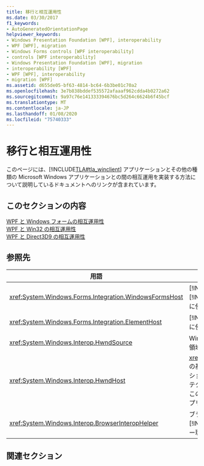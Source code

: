 ```yaml
---
title: 移行と相互運用性
ms.date: 03/30/2017
f1_keywords:
- AutoGeneratedOrientationPage
helpviewer_keywords:
- Windows Presentation Foundation [WPF], interoperability
- WPF [WPF], migration
- Windows Forms controls [WPF interoperability]
- controls [WPF interoperability]
- Windows Presentation Foundation [WPF], migration
- interoperability [WPF]
- WPF [WPF], interoperability
- migration [WPF]
ms.assetid: d655de05-bf63-4814-bc64-6b3be01c70a2
ms.openlocfilehash: 3e7b838bddef535572afaaaf962cdda4b0272a62
ms.sourcegitcommit: 9a97c76e141333394676bc5d264c6624b6f45bcf
ms.translationtype: MT
ms.contentlocale: ja-JP
ms.lasthandoff: 01/08/2020
ms.locfileid: "75740333"
---
```

# <a name="migration-and-interoperability"></a>移行と相互運用性
このページには、[!INCLUDE[TLA#tla_winclient](../../../../includes/tlasharptla-winclient-md.md)] アプリケーションとその他の種類の Microsoft Windows アプリケーションとの間の相互運用を実装する方法について説明しているドキュメントへのリンクが含まれています。  
  
## <a name="in-this-section"></a>このセクションの内容  
 [WPF と Windows フォームの相互運用性](wpf-and-windows-forms-interoperation.md)  
 [WPF と Win32 の相互運用性](wpf-and-win32-interoperation.md)  
 [WPF と Direct3D9 の相互運用性](wpf-and-direct3d9-interoperation.md)  
  
## <a name="reference"></a>参照先  
  
|用語|Definition|  
|----------|----------------|  
|<xref:System.Windows.Forms.Integration.WindowsFormsHost>|[!INCLUDE[TLA2#tla_winclient](../../../../includes/tla2sharptla-winclient-md.md)] ページの要素として [!INCLUDE[TLA#tla_winforms](../../../../includes/tlasharptla-winforms-md.md)] コントロールをホストするために使用できる要素。|  
|<xref:System.Windows.Forms.Integration.ElementHost>|[!INCLUDE[TLA#tla_winclient](../../../../includes/tlasharptla-winclient-md.md)] コントロールをホストするために使用できる [!INCLUDE[TLA#tla_winforms](../../../../includes/tlasharptla-winforms-md.md)] コントロール。|  
|<xref:System.Windows.Interop.HwndSource>|Win32 アプリケーション内の [!INCLUDE[TLA2#tla_winclient](../../../../includes/tla2sharptla-winclient-md.md)] 領域をホストします。|  
|<xref:System.Windows.Interop.HwndHost>|<xref:System.Windows.Forms.Integration.WindowsFormsHost>の基本クラスは、[!INCLUDE[TLA2#tla_winclient](../../../../includes/tla2sharptla-winclient-md.md)] アプリケーションによってホストされるときに、すべての HWND ベースのテクノロジが使用するいくつかの基本的な機能を定義します。 このをサブクラス化して、[!INCLUDE[TLA2#tla_winclient](../../../../includes/tla2sharptla-winclient-md.md)] アプリケーション内で Win32 ウィンドウをホストします。|  
|<xref:System.Windows.Interop.BrowserInteropHelper>|ブラウザーでホストされている [!INCLUDE[TLA2#tla_winclient](../../../../includes/tla2sharptla-winclient-md.md)] アプリケーションのブラウザー環境の条件を報告するためのヘルパークラス。|  
  
## <a name="related-sections"></a>関連セクション
